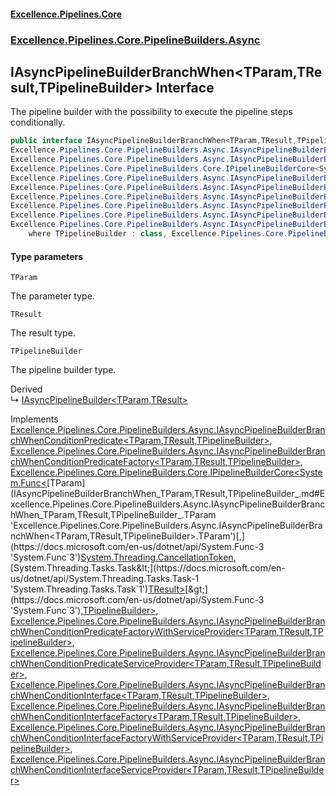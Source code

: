 #### [Excellence.Pipelines.Core](Excellence.Pipelines.md 'Excellence.Pipelines')
### [Excellence.Pipelines.Core.PipelineBuilders.Async](Excellence.Pipelines.md#Excellence.Pipelines.Core.PipelineBuilders.Async 'Excellence.Pipelines.Core.PipelineBuilders.Async')

## IAsyncPipelineBuilderBranchWhen<TParam,TResult,TPipelineBuilder> Interface

The pipeline builder with the possibility to execute the pipeline steps conditionally.

```csharp
public interface IAsyncPipelineBuilderBranchWhen<TParam,TResult,TPipelineBuilder> :
Excellence.Pipelines.Core.PipelineBuilders.Async.IAsyncPipelineBuilderBranchWhenConditionPredicate<TParam, TResult, TPipelineBuilder>,
Excellence.Pipelines.Core.PipelineBuilders.Async.IAsyncPipelineBuilderBranchWhenConditionPredicateFactory<TParam, TResult, TPipelineBuilder>,
Excellence.Pipelines.Core.PipelineBuilders.Core.IPipelineBuilderCore<System.Func<TParam, System.Threading.CancellationToken, System.Threading.Tasks.Task<TResult>>, TPipelineBuilder>,
Excellence.Pipelines.Core.PipelineBuilders.Async.IAsyncPipelineBuilderBranchWhenConditionPredicateFactoryWithServiceProvider<TParam, TResult, TPipelineBuilder>,
Excellence.Pipelines.Core.PipelineBuilders.Async.IAsyncPipelineBuilderBranchWhenConditionPredicateServiceProvider<TParam, TResult, TPipelineBuilder>,
Excellence.Pipelines.Core.PipelineBuilders.Async.IAsyncPipelineBuilderBranchWhenConditionInterface<TParam, TResult, TPipelineBuilder>,
Excellence.Pipelines.Core.PipelineBuilders.Async.IAsyncPipelineBuilderBranchWhenConditionInterfaceFactory<TParam, TResult, TPipelineBuilder>,
Excellence.Pipelines.Core.PipelineBuilders.Async.IAsyncPipelineBuilderBranchWhenConditionInterfaceFactoryWithServiceProvider<TParam, TResult, TPipelineBuilder>,
Excellence.Pipelines.Core.PipelineBuilders.Async.IAsyncPipelineBuilderBranchWhenConditionInterfaceServiceProvider<TParam, TResult, TPipelineBuilder>
    where TPipelineBuilder : class, Excellence.Pipelines.Core.PipelineBuilders.Async.IAsyncPipelineBuilderBranchWhen<TParam, TResult, TPipelineBuilder>
```
#### Type parameters

<a name='Excellence.Pipelines.Core.PipelineBuilders.Async.IAsyncPipelineBuilderBranchWhen_TParam,TResult,TPipelineBuilder_.TParam'></a>

`TParam`

The parameter type.

<a name='Excellence.Pipelines.Core.PipelineBuilders.Async.IAsyncPipelineBuilderBranchWhen_TParam,TResult,TPipelineBuilder_.TResult'></a>

`TResult`

The result type.

<a name='Excellence.Pipelines.Core.PipelineBuilders.Async.IAsyncPipelineBuilderBranchWhen_TParam,TResult,TPipelineBuilder_.TPipelineBuilder'></a>

`TPipelineBuilder`

The pipeline builder type.

Derived  
&#8627; [IAsyncPipelineBuilder&lt;TParam,TResult&gt;](IAsyncPipelineBuilder_TParam,TResult_.md 'Excellence.Pipelines.Core.PipelineBuilders.IAsyncPipelineBuilder<TParam,TResult>')

Implements [Excellence.Pipelines.Core.PipelineBuilders.Async.IAsyncPipelineBuilderBranchWhenConditionPredicate&lt;](IAsyncPipelineBuilderBranchWhenConditionPredicate_TParam,TResult,TPipelineBuilder_.md 'Excellence.Pipelines.Core.PipelineBuilders.Async.IAsyncPipelineBuilderBranchWhenConditionPredicate<TParam,TResult,TPipelineBuilder>')[TParam](IAsyncPipelineBuilderBranchWhen_TParam,TResult,TPipelineBuilder_.md#Excellence.Pipelines.Core.PipelineBuilders.Async.IAsyncPipelineBuilderBranchWhen_TParam,TResult,TPipelineBuilder_.TParam 'Excellence.Pipelines.Core.PipelineBuilders.Async.IAsyncPipelineBuilderBranchWhen<TParam,TResult,TPipelineBuilder>.TParam')[,](IAsyncPipelineBuilderBranchWhenConditionPredicate_TParam,TResult,TPipelineBuilder_.md 'Excellence.Pipelines.Core.PipelineBuilders.Async.IAsyncPipelineBuilderBranchWhenConditionPredicate<TParam,TResult,TPipelineBuilder>')[TResult](IAsyncPipelineBuilderBranchWhen_TParam,TResult,TPipelineBuilder_.md#Excellence.Pipelines.Core.PipelineBuilders.Async.IAsyncPipelineBuilderBranchWhen_TParam,TResult,TPipelineBuilder_.TResult 'Excellence.Pipelines.Core.PipelineBuilders.Async.IAsyncPipelineBuilderBranchWhen<TParam,TResult,TPipelineBuilder>.TResult')[,](IAsyncPipelineBuilderBranchWhenConditionPredicate_TParam,TResult,TPipelineBuilder_.md 'Excellence.Pipelines.Core.PipelineBuilders.Async.IAsyncPipelineBuilderBranchWhenConditionPredicate<TParam,TResult,TPipelineBuilder>')[TPipelineBuilder](IAsyncPipelineBuilderBranchWhen_TParam,TResult,TPipelineBuilder_.md#Excellence.Pipelines.Core.PipelineBuilders.Async.IAsyncPipelineBuilderBranchWhen_TParam,TResult,TPipelineBuilder_.TPipelineBuilder 'Excellence.Pipelines.Core.PipelineBuilders.Async.IAsyncPipelineBuilderBranchWhen<TParam,TResult,TPipelineBuilder>.TPipelineBuilder')[&gt;](IAsyncPipelineBuilderBranchWhenConditionPredicate_TParam,TResult,TPipelineBuilder_.md 'Excellence.Pipelines.Core.PipelineBuilders.Async.IAsyncPipelineBuilderBranchWhenConditionPredicate<TParam,TResult,TPipelineBuilder>'), [Excellence.Pipelines.Core.PipelineBuilders.Async.IAsyncPipelineBuilderBranchWhenConditionPredicateFactory&lt;](IAsyncPipelineBuilderBranchWhenConditionPredicateFactory_TParam,TResult,TPipelineBuilder_.md 'Excellence.Pipelines.Core.PipelineBuilders.Async.IAsyncPipelineBuilderBranchWhenConditionPredicateFactory<TParam,TResult,TPipelineBuilder>')[TParam](IAsyncPipelineBuilderBranchWhen_TParam,TResult,TPipelineBuilder_.md#Excellence.Pipelines.Core.PipelineBuilders.Async.IAsyncPipelineBuilderBranchWhen_TParam,TResult,TPipelineBuilder_.TParam 'Excellence.Pipelines.Core.PipelineBuilders.Async.IAsyncPipelineBuilderBranchWhen<TParam,TResult,TPipelineBuilder>.TParam')[,](IAsyncPipelineBuilderBranchWhenConditionPredicateFactory_TParam,TResult,TPipelineBuilder_.md 'Excellence.Pipelines.Core.PipelineBuilders.Async.IAsyncPipelineBuilderBranchWhenConditionPredicateFactory<TParam,TResult,TPipelineBuilder>')[TResult](IAsyncPipelineBuilderBranchWhen_TParam,TResult,TPipelineBuilder_.md#Excellence.Pipelines.Core.PipelineBuilders.Async.IAsyncPipelineBuilderBranchWhen_TParam,TResult,TPipelineBuilder_.TResult 'Excellence.Pipelines.Core.PipelineBuilders.Async.IAsyncPipelineBuilderBranchWhen<TParam,TResult,TPipelineBuilder>.TResult')[,](IAsyncPipelineBuilderBranchWhenConditionPredicateFactory_TParam,TResult,TPipelineBuilder_.md 'Excellence.Pipelines.Core.PipelineBuilders.Async.IAsyncPipelineBuilderBranchWhenConditionPredicateFactory<TParam,TResult,TPipelineBuilder>')[TPipelineBuilder](IAsyncPipelineBuilderBranchWhen_TParam,TResult,TPipelineBuilder_.md#Excellence.Pipelines.Core.PipelineBuilders.Async.IAsyncPipelineBuilderBranchWhen_TParam,TResult,TPipelineBuilder_.TPipelineBuilder 'Excellence.Pipelines.Core.PipelineBuilders.Async.IAsyncPipelineBuilderBranchWhen<TParam,TResult,TPipelineBuilder>.TPipelineBuilder')[&gt;](IAsyncPipelineBuilderBranchWhenConditionPredicateFactory_TParam,TResult,TPipelineBuilder_.md 'Excellence.Pipelines.Core.PipelineBuilders.Async.IAsyncPipelineBuilderBranchWhenConditionPredicateFactory<TParam,TResult,TPipelineBuilder>'), [Excellence.Pipelines.Core.PipelineBuilders.Core.IPipelineBuilderCore&lt;](IPipelineBuilderCore_TPipelineDelegate,TPipelineBuilder_.md 'Excellence.Pipelines.Core.PipelineBuilders.Core.IPipelineBuilderCore<TPipelineDelegate,TPipelineBuilder>')[System.Func&lt;](https://docs.microsoft.com/en-us/dotnet/api/System.Func-3 'System.Func`3')[TParam](IAsyncPipelineBuilderBranchWhen_TParam,TResult,TPipelineBuilder_.md#Excellence.Pipelines.Core.PipelineBuilders.Async.IAsyncPipelineBuilderBranchWhen_TParam,TResult,TPipelineBuilder_.TParam 'Excellence.Pipelines.Core.PipelineBuilders.Async.IAsyncPipelineBuilderBranchWhen<TParam,TResult,TPipelineBuilder>.TParam')[,](https://docs.microsoft.com/en-us/dotnet/api/System.Func-3 'System.Func`3')[System.Threading.CancellationToken](https://docs.microsoft.com/en-us/dotnet/api/System.Threading.CancellationToken 'System.Threading.CancellationToken')[,](https://docs.microsoft.com/en-us/dotnet/api/System.Func-3 'System.Func`3')[System.Threading.Tasks.Task&lt;](https://docs.microsoft.com/en-us/dotnet/api/System.Threading.Tasks.Task-1 'System.Threading.Tasks.Task`1')[TResult](IAsyncPipelineBuilderBranchWhen_TParam,TResult,TPipelineBuilder_.md#Excellence.Pipelines.Core.PipelineBuilders.Async.IAsyncPipelineBuilderBranchWhen_TParam,TResult,TPipelineBuilder_.TResult 'Excellence.Pipelines.Core.PipelineBuilders.Async.IAsyncPipelineBuilderBranchWhen<TParam,TResult,TPipelineBuilder>.TResult')[&gt;](https://docs.microsoft.com/en-us/dotnet/api/System.Threading.Tasks.Task-1 'System.Threading.Tasks.Task`1')[&gt;](https://docs.microsoft.com/en-us/dotnet/api/System.Func-3 'System.Func`3')[,](IPipelineBuilderCore_TPipelineDelegate,TPipelineBuilder_.md 'Excellence.Pipelines.Core.PipelineBuilders.Core.IPipelineBuilderCore<TPipelineDelegate,TPipelineBuilder>')[TPipelineBuilder](IAsyncPipelineBuilderBranchWhen_TParam,TResult,TPipelineBuilder_.md#Excellence.Pipelines.Core.PipelineBuilders.Async.IAsyncPipelineBuilderBranchWhen_TParam,TResult,TPipelineBuilder_.TPipelineBuilder 'Excellence.Pipelines.Core.PipelineBuilders.Async.IAsyncPipelineBuilderBranchWhen<TParam,TResult,TPipelineBuilder>.TPipelineBuilder')[&gt;](IPipelineBuilderCore_TPipelineDelegate,TPipelineBuilder_.md 'Excellence.Pipelines.Core.PipelineBuilders.Core.IPipelineBuilderCore<TPipelineDelegate,TPipelineBuilder>'), [Excellence.Pipelines.Core.PipelineBuilders.Async.IAsyncPipelineBuilderBranchWhenConditionPredicateFactoryWithServiceProvider&lt;](IAsyncPipelineBuilderBranchWhenConditionPredicateFactoryWithServiceProvider_TParam,TResult,TPipelineBuilder_.md 'Excellence.Pipelines.Core.PipelineBuilders.Async.IAsyncPipelineBuilderBranchWhenConditionPredicateFactoryWithServiceProvider<TParam,TResult,TPipelineBuilder>')[TParam](IAsyncPipelineBuilderBranchWhen_TParam,TResult,TPipelineBuilder_.md#Excellence.Pipelines.Core.PipelineBuilders.Async.IAsyncPipelineBuilderBranchWhen_TParam,TResult,TPipelineBuilder_.TParam 'Excellence.Pipelines.Core.PipelineBuilders.Async.IAsyncPipelineBuilderBranchWhen<TParam,TResult,TPipelineBuilder>.TParam')[,](IAsyncPipelineBuilderBranchWhenConditionPredicateFactoryWithServiceProvider_TParam,TResult,TPipelineBuilder_.md 'Excellence.Pipelines.Core.PipelineBuilders.Async.IAsyncPipelineBuilderBranchWhenConditionPredicateFactoryWithServiceProvider<TParam,TResult,TPipelineBuilder>')[TResult](IAsyncPipelineBuilderBranchWhen_TParam,TResult,TPipelineBuilder_.md#Excellence.Pipelines.Core.PipelineBuilders.Async.IAsyncPipelineBuilderBranchWhen_TParam,TResult,TPipelineBuilder_.TResult 'Excellence.Pipelines.Core.PipelineBuilders.Async.IAsyncPipelineBuilderBranchWhen<TParam,TResult,TPipelineBuilder>.TResult')[,](IAsyncPipelineBuilderBranchWhenConditionPredicateFactoryWithServiceProvider_TParam,TResult,TPipelineBuilder_.md 'Excellence.Pipelines.Core.PipelineBuilders.Async.IAsyncPipelineBuilderBranchWhenConditionPredicateFactoryWithServiceProvider<TParam,TResult,TPipelineBuilder>')[TPipelineBuilder](IAsyncPipelineBuilderBranchWhen_TParam,TResult,TPipelineBuilder_.md#Excellence.Pipelines.Core.PipelineBuilders.Async.IAsyncPipelineBuilderBranchWhen_TParam,TResult,TPipelineBuilder_.TPipelineBuilder 'Excellence.Pipelines.Core.PipelineBuilders.Async.IAsyncPipelineBuilderBranchWhen<TParam,TResult,TPipelineBuilder>.TPipelineBuilder')[&gt;](IAsyncPipelineBuilderBranchWhenConditionPredicateFactoryWithServiceProvider_TParam,TResult,TPipelineBuilder_.md 'Excellence.Pipelines.Core.PipelineBuilders.Async.IAsyncPipelineBuilderBranchWhenConditionPredicateFactoryWithServiceProvider<TParam,TResult,TPipelineBuilder>'), [Excellence.Pipelines.Core.PipelineBuilders.Async.IAsyncPipelineBuilderBranchWhenConditionPredicateServiceProvider&lt;](IAsyncPipelineBuilderBranchWhenConditionPredicateServiceProvider_TParam,TResult,TPipelineBuilder_.md 'Excellence.Pipelines.Core.PipelineBuilders.Async.IAsyncPipelineBuilderBranchWhenConditionPredicateServiceProvider<TParam,TResult,TPipelineBuilder>')[TParam](IAsyncPipelineBuilderBranchWhen_TParam,TResult,TPipelineBuilder_.md#Excellence.Pipelines.Core.PipelineBuilders.Async.IAsyncPipelineBuilderBranchWhen_TParam,TResult,TPipelineBuilder_.TParam 'Excellence.Pipelines.Core.PipelineBuilders.Async.IAsyncPipelineBuilderBranchWhen<TParam,TResult,TPipelineBuilder>.TParam')[,](IAsyncPipelineBuilderBranchWhenConditionPredicateServiceProvider_TParam,TResult,TPipelineBuilder_.md 'Excellence.Pipelines.Core.PipelineBuilders.Async.IAsyncPipelineBuilderBranchWhenConditionPredicateServiceProvider<TParam,TResult,TPipelineBuilder>')[TResult](IAsyncPipelineBuilderBranchWhen_TParam,TResult,TPipelineBuilder_.md#Excellence.Pipelines.Core.PipelineBuilders.Async.IAsyncPipelineBuilderBranchWhen_TParam,TResult,TPipelineBuilder_.TResult 'Excellence.Pipelines.Core.PipelineBuilders.Async.IAsyncPipelineBuilderBranchWhen<TParam,TResult,TPipelineBuilder>.TResult')[,](IAsyncPipelineBuilderBranchWhenConditionPredicateServiceProvider_TParam,TResult,TPipelineBuilder_.md 'Excellence.Pipelines.Core.PipelineBuilders.Async.IAsyncPipelineBuilderBranchWhenConditionPredicateServiceProvider<TParam,TResult,TPipelineBuilder>')[TPipelineBuilder](IAsyncPipelineBuilderBranchWhen_TParam,TResult,TPipelineBuilder_.md#Excellence.Pipelines.Core.PipelineBuilders.Async.IAsyncPipelineBuilderBranchWhen_TParam,TResult,TPipelineBuilder_.TPipelineBuilder 'Excellence.Pipelines.Core.PipelineBuilders.Async.IAsyncPipelineBuilderBranchWhen<TParam,TResult,TPipelineBuilder>.TPipelineBuilder')[&gt;](IAsyncPipelineBuilderBranchWhenConditionPredicateServiceProvider_TParam,TResult,TPipelineBuilder_.md 'Excellence.Pipelines.Core.PipelineBuilders.Async.IAsyncPipelineBuilderBranchWhenConditionPredicateServiceProvider<TParam,TResult,TPipelineBuilder>'), [Excellence.Pipelines.Core.PipelineBuilders.Async.IAsyncPipelineBuilderBranchWhenConditionInterface&lt;](IAsyncPipelineBuilderBranchWhenConditionInterface_TParam,TResult,TPipelineBuilder_.md 'Excellence.Pipelines.Core.PipelineBuilders.Async.IAsyncPipelineBuilderBranchWhenConditionInterface<TParam,TResult,TPipelineBuilder>')[TParam](IAsyncPipelineBuilderBranchWhen_TParam,TResult,TPipelineBuilder_.md#Excellence.Pipelines.Core.PipelineBuilders.Async.IAsyncPipelineBuilderBranchWhen_TParam,TResult,TPipelineBuilder_.TParam 'Excellence.Pipelines.Core.PipelineBuilders.Async.IAsyncPipelineBuilderBranchWhen<TParam,TResult,TPipelineBuilder>.TParam')[,](IAsyncPipelineBuilderBranchWhenConditionInterface_TParam,TResult,TPipelineBuilder_.md 'Excellence.Pipelines.Core.PipelineBuilders.Async.IAsyncPipelineBuilderBranchWhenConditionInterface<TParam,TResult,TPipelineBuilder>')[TResult](IAsyncPipelineBuilderBranchWhen_TParam,TResult,TPipelineBuilder_.md#Excellence.Pipelines.Core.PipelineBuilders.Async.IAsyncPipelineBuilderBranchWhen_TParam,TResult,TPipelineBuilder_.TResult 'Excellence.Pipelines.Core.PipelineBuilders.Async.IAsyncPipelineBuilderBranchWhen<TParam,TResult,TPipelineBuilder>.TResult')[,](IAsyncPipelineBuilderBranchWhenConditionInterface_TParam,TResult,TPipelineBuilder_.md 'Excellence.Pipelines.Core.PipelineBuilders.Async.IAsyncPipelineBuilderBranchWhenConditionInterface<TParam,TResult,TPipelineBuilder>')[TPipelineBuilder](IAsyncPipelineBuilderBranchWhen_TParam,TResult,TPipelineBuilder_.md#Excellence.Pipelines.Core.PipelineBuilders.Async.IAsyncPipelineBuilderBranchWhen_TParam,TResult,TPipelineBuilder_.TPipelineBuilder 'Excellence.Pipelines.Core.PipelineBuilders.Async.IAsyncPipelineBuilderBranchWhen<TParam,TResult,TPipelineBuilder>.TPipelineBuilder')[&gt;](IAsyncPipelineBuilderBranchWhenConditionInterface_TParam,TResult,TPipelineBuilder_.md 'Excellence.Pipelines.Core.PipelineBuilders.Async.IAsyncPipelineBuilderBranchWhenConditionInterface<TParam,TResult,TPipelineBuilder>'), [Excellence.Pipelines.Core.PipelineBuilders.Async.IAsyncPipelineBuilderBranchWhenConditionInterfaceFactory&lt;](IAsyncPipelineBuilderBranchWhenConditionInterfaceFactory_TParam,TResult,TPipelineBuilder_.md 'Excellence.Pipelines.Core.PipelineBuilders.Async.IAsyncPipelineBuilderBranchWhenConditionInterfaceFactory<TParam,TResult,TPipelineBuilder>')[TParam](IAsyncPipelineBuilderBranchWhen_TParam,TResult,TPipelineBuilder_.md#Excellence.Pipelines.Core.PipelineBuilders.Async.IAsyncPipelineBuilderBranchWhen_TParam,TResult,TPipelineBuilder_.TParam 'Excellence.Pipelines.Core.PipelineBuilders.Async.IAsyncPipelineBuilderBranchWhen<TParam,TResult,TPipelineBuilder>.TParam')[,](IAsyncPipelineBuilderBranchWhenConditionInterfaceFactory_TParam,TResult,TPipelineBuilder_.md 'Excellence.Pipelines.Core.PipelineBuilders.Async.IAsyncPipelineBuilderBranchWhenConditionInterfaceFactory<TParam,TResult,TPipelineBuilder>')[TResult](IAsyncPipelineBuilderBranchWhen_TParam,TResult,TPipelineBuilder_.md#Excellence.Pipelines.Core.PipelineBuilders.Async.IAsyncPipelineBuilderBranchWhen_TParam,TResult,TPipelineBuilder_.TResult 'Excellence.Pipelines.Core.PipelineBuilders.Async.IAsyncPipelineBuilderBranchWhen<TParam,TResult,TPipelineBuilder>.TResult')[,](IAsyncPipelineBuilderBranchWhenConditionInterfaceFactory_TParam,TResult,TPipelineBuilder_.md 'Excellence.Pipelines.Core.PipelineBuilders.Async.IAsyncPipelineBuilderBranchWhenConditionInterfaceFactory<TParam,TResult,TPipelineBuilder>')[TPipelineBuilder](IAsyncPipelineBuilderBranchWhen_TParam,TResult,TPipelineBuilder_.md#Excellence.Pipelines.Core.PipelineBuilders.Async.IAsyncPipelineBuilderBranchWhen_TParam,TResult,TPipelineBuilder_.TPipelineBuilder 'Excellence.Pipelines.Core.PipelineBuilders.Async.IAsyncPipelineBuilderBranchWhen<TParam,TResult,TPipelineBuilder>.TPipelineBuilder')[&gt;](IAsyncPipelineBuilderBranchWhenConditionInterfaceFactory_TParam,TResult,TPipelineBuilder_.md 'Excellence.Pipelines.Core.PipelineBuilders.Async.IAsyncPipelineBuilderBranchWhenConditionInterfaceFactory<TParam,TResult,TPipelineBuilder>'), [Excellence.Pipelines.Core.PipelineBuilders.Async.IAsyncPipelineBuilderBranchWhenConditionInterfaceFactoryWithServiceProvider&lt;](IAsyncPipelineBuilderBranchWhenConditionInterfaceFactoryWithServiceProvider_TParam,TResult,TPipelineBuilder_.md 'Excellence.Pipelines.Core.PipelineBuilders.Async.IAsyncPipelineBuilderBranchWhenConditionInterfaceFactoryWithServiceProvider<TParam,TResult,TPipelineBuilder>')[TParam](IAsyncPipelineBuilderBranchWhen_TParam,TResult,TPipelineBuilder_.md#Excellence.Pipelines.Core.PipelineBuilders.Async.IAsyncPipelineBuilderBranchWhen_TParam,TResult,TPipelineBuilder_.TParam 'Excellence.Pipelines.Core.PipelineBuilders.Async.IAsyncPipelineBuilderBranchWhen<TParam,TResult,TPipelineBuilder>.TParam')[,](IAsyncPipelineBuilderBranchWhenConditionInterfaceFactoryWithServiceProvider_TParam,TResult,TPipelineBuilder_.md 'Excellence.Pipelines.Core.PipelineBuilders.Async.IAsyncPipelineBuilderBranchWhenConditionInterfaceFactoryWithServiceProvider<TParam,TResult,TPipelineBuilder>')[TResult](IAsyncPipelineBuilderBranchWhen_TParam,TResult,TPipelineBuilder_.md#Excellence.Pipelines.Core.PipelineBuilders.Async.IAsyncPipelineBuilderBranchWhen_TParam,TResult,TPipelineBuilder_.TResult 'Excellence.Pipelines.Core.PipelineBuilders.Async.IAsyncPipelineBuilderBranchWhen<TParam,TResult,TPipelineBuilder>.TResult')[,](IAsyncPipelineBuilderBranchWhenConditionInterfaceFactoryWithServiceProvider_TParam,TResult,TPipelineBuilder_.md 'Excellence.Pipelines.Core.PipelineBuilders.Async.IAsyncPipelineBuilderBranchWhenConditionInterfaceFactoryWithServiceProvider<TParam,TResult,TPipelineBuilder>')[TPipelineBuilder](IAsyncPipelineBuilderBranchWhen_TParam,TResult,TPipelineBuilder_.md#Excellence.Pipelines.Core.PipelineBuilders.Async.IAsyncPipelineBuilderBranchWhen_TParam,TResult,TPipelineBuilder_.TPipelineBuilder 'Excellence.Pipelines.Core.PipelineBuilders.Async.IAsyncPipelineBuilderBranchWhen<TParam,TResult,TPipelineBuilder>.TPipelineBuilder')[&gt;](IAsyncPipelineBuilderBranchWhenConditionInterfaceFactoryWithServiceProvider_TParam,TResult,TPipelineBuilder_.md 'Excellence.Pipelines.Core.PipelineBuilders.Async.IAsyncPipelineBuilderBranchWhenConditionInterfaceFactoryWithServiceProvider<TParam,TResult,TPipelineBuilder>'), [Excellence.Pipelines.Core.PipelineBuilders.Async.IAsyncPipelineBuilderBranchWhenConditionInterfaceServiceProvider&lt;](IAsyncPipelineBuilderBranchWhenConditionInterfaceServiceProvider_TParam,TResult,TPipelineBuilder_.md 'Excellence.Pipelines.Core.PipelineBuilders.Async.IAsyncPipelineBuilderBranchWhenConditionInterfaceServiceProvider<TParam,TResult,TPipelineBuilder>')[TParam](IAsyncPipelineBuilderBranchWhen_TParam,TResult,TPipelineBuilder_.md#Excellence.Pipelines.Core.PipelineBuilders.Async.IAsyncPipelineBuilderBranchWhen_TParam,TResult,TPipelineBuilder_.TParam 'Excellence.Pipelines.Core.PipelineBuilders.Async.IAsyncPipelineBuilderBranchWhen<TParam,TResult,TPipelineBuilder>.TParam')[,](IAsyncPipelineBuilderBranchWhenConditionInterfaceServiceProvider_TParam,TResult,TPipelineBuilder_.md 'Excellence.Pipelines.Core.PipelineBuilders.Async.IAsyncPipelineBuilderBranchWhenConditionInterfaceServiceProvider<TParam,TResult,TPipelineBuilder>')[TResult](IAsyncPipelineBuilderBranchWhen_TParam,TResult,TPipelineBuilder_.md#Excellence.Pipelines.Core.PipelineBuilders.Async.IAsyncPipelineBuilderBranchWhen_TParam,TResult,TPipelineBuilder_.TResult 'Excellence.Pipelines.Core.PipelineBuilders.Async.IAsyncPipelineBuilderBranchWhen<TParam,TResult,TPipelineBuilder>.TResult')[,](IAsyncPipelineBuilderBranchWhenConditionInterfaceServiceProvider_TParam,TResult,TPipelineBuilder_.md 'Excellence.Pipelines.Core.PipelineBuilders.Async.IAsyncPipelineBuilderBranchWhenConditionInterfaceServiceProvider<TParam,TResult,TPipelineBuilder>')[TPipelineBuilder](IAsyncPipelineBuilderBranchWhen_TParam,TResult,TPipelineBuilder_.md#Excellence.Pipelines.Core.PipelineBuilders.Async.IAsyncPipelineBuilderBranchWhen_TParam,TResult,TPipelineBuilder_.TPipelineBuilder 'Excellence.Pipelines.Core.PipelineBuilders.Async.IAsyncPipelineBuilderBranchWhen<TParam,TResult,TPipelineBuilder>.TPipelineBuilder')[&gt;](IAsyncPipelineBuilderBranchWhenConditionInterfaceServiceProvider_TParam,TResult,TPipelineBuilder_.md 'Excellence.Pipelines.Core.PipelineBuilders.Async.IAsyncPipelineBuilderBranchWhenConditionInterfaceServiceProvider<TParam,TResult,TPipelineBuilder>')